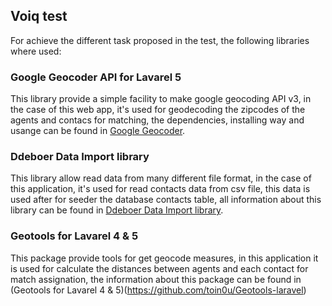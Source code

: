 ## Voiq test

For achieve the different task proposed in the test, the following libraries where used:

### Google Geocoder API for Lavarel 5

This library provide a simple facility to make google geocoding API v3, in the case of this web app, it's used for geodecoding the zipcodes of the agents and contacs for matching, the dependencies, installing way and usange can be found in [Google Geocoder](https://github.com/alexpechkarev/google-geocoder).

### Ddeboer Data Import library

This library allow read data from many different file format, in the case of this application, it's used for read contacts data from csv file, this data is used after for seeder the database contacts table, all information about this library can be found in [Ddeboer Data Import library](https://github.com/ddeboer/data-import#installation).


### Geotools for Lavarel 4 & 5

This package provide tools for get geocode measures, in this application it is used for calculate the distances between agents and each contact for match assignation, the information about this package can be found in (Geotools for Lavarel 4 & 5)(https://github.com/toin0u/Geotools-laravel)

